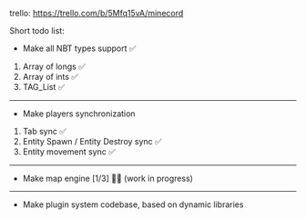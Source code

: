 trello: https://trello.com/b/5Mfq15vA/minecord

Short todo list:

- Make all NBT types support ✅
1. Array of longs ✅
2. Array of ints ✅
3. TAG_List ✅
---
- Make players synchronization
1. Tab sync ✅
2. Entity Spawn / Entity Destroy sync ✅
3. Entity movement sync ✅
---
- Make map engine [1/3] 👩‍💻 (work in progress)
---
- Make plugin system codebase, based on dynamic libraries
